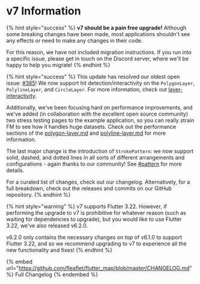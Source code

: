 # v7 Information

{% hint style="success" %}
**v7 should be a pain free upgrade!** Although some breaking changes have been made, most applications shouldn't see any effects or need to make any changes in their code.

For this reason, we have not included migration instructions. If you run into a specific issue, please get in touch on the Discord server, where we'll be happy to help you migrate!
{% endhint %}

{% hint style="success" %}
This update has resolved our oldest open issue: [#385](https://github.com/fleaflet/flutter\_map/issues/385)! We now support hit detection/interactivity on the `PolygonLayer`, `PolylineLayer`, and `CircleLayer`. For more information, check out [layer-interactivity](../layers/layer-interactivity/ "mention").

Additionally, we've been focusing hard on performance improvements, and we've added (in collaboration with the excellent open source community) two stress testing pages to the example application, so you can really strain FM to see how it handles huge datasets. Check out the performance sections of the [polygon-layer.md](../layers/polygon-layer.md "mention") and [polyline-layer.md](../layers/polyline-layer.md "mention") for more information.

The last major change is the introduction of `StrokePattern`: we now support solid, dashed, and dotted lines in all sorts of different arrangements and configurations - again thanks to our community! See [#pattern](../layers/polyline-layer.md#pattern "mention") for more details.

For a curated list of changes, check out our changelog. Alternatively, for a full breakdown, check out the releases and commits on our GitHub repository.
{% endhint %}

{% hint style="warning" %}
v7 supports Flutter 3.22. However, if performing the upgrade to v7 is prohibitive for whatever reason (such as waiting for dependencies to upgrade), but you would like to use Flutter 3.22, we've also released v6.2.0.

v6.2.0 only contains the necessary changes on top of v6.1.0 to support Flutter 3.22, and so we recommend upgrading to v7 to experience all the new functionality and fixes!
{% endhint %}

{% embed url="https://github.com/fleaflet/flutter_map/blob/master/CHANGELOG.md" %}
Full Changelog
{% endembed %}
